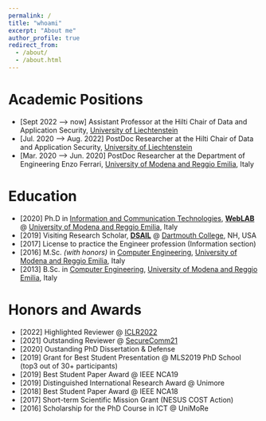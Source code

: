 ```yaml
---
permalink: /
title: "whoami"
excerpt: "About me"
author_profile: true
redirect_from: 
  - /about/
  - /about.html
---
```


Academic Positions
======
* [Sept 2022 --> now] Assistant Professor at the Hilti Chair of Data and Application Security, [University of Liechtenstein](https://www.uni.li/en)
* [Jul. 2020 --> Aug. 2022] PostDoc Researcher at the Hilti Chair of Data and Application Security, [University of Liechtenstein](https://www.uni.li/en)
* [Mar. 2020 --> Jun. 2020] PostDoc Researcher at the Department of Engineering Enzo Ferrari, [University of Modena and Reggio Emilia](https://www.unimore.it/), Italy

Education
======
* [2020] Ph.D in [Information and Communication Technologies](https://www.ict.unimore.it/), **[WebLAB](https://weblab.ing.unimore.it/people/apruzzese/)** @ [University of Modena and Reggio Emilia](https://www.unimore.it/), Italy
* [2019] Visiting Research Scholar, **[DSAIL](https://www.cs.dartmouth.edu/~dsail/members.html)** @ [Dartmouth College](https://home.dartmouth.edu/), NH, USA
* [2017] License to practice the Engineer profession (Information section)
* [2016] M.Sc. _(with honors)_ in [Computer Engineering](https://www.ingmo.unimore.it/site/home.html), [University of Modena and Reggio Emilia](https://www.unimore.it/), Italy
* [2013] B.Sc. in [Computer Engineering](https://www.ingmo.unimore.it/site/home.html), [University of Modena and Reggio Emilia](https://www.unimore.it/), Italy

Honors and Awards
======
* [2022] Highlighted Reviewer @ [ICLR2022](https://iclr.cc/Conferences/2022/Reviewers#Apruzzese)
* [2021] Outstanding Reviewer @ [SecureComm21](https://www.youtube.com/watch?v=PN7iI9uQ2gk&t=1934s)
* [2020] Oustanding PhD Dissertation & Defense
* [2019] Grant for Best Student Presentation @ MLS2019 PhD School (top3 out of 30+ participants)
* [2019] Best Student Paper Award @ IEEE NCA19
* [2019] Distinguished International Research Award @ Unimore
* [2018] Best Student Paper Award @ IEEE NCA18
* [2017] Short-term Scientific Mission Grant (NESUS COST Action)
* [2016] Scholarship for the PhD Course in ICT @ UniMoRe